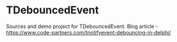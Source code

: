 # TDebouncedEvent

Sources and demo project for TDebouncedEvent. Blog article - https://www.code-partners.com/tnotifyevent-debouncing-in-delphi/